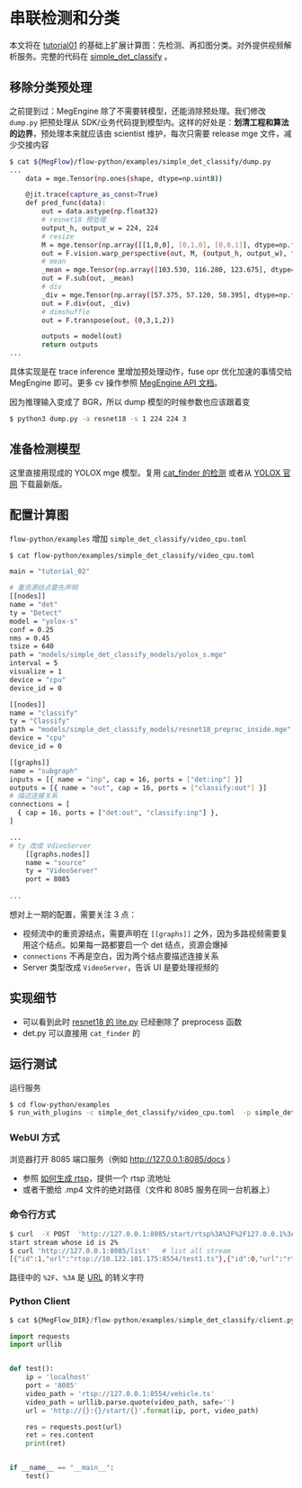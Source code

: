 # 串联检测和分类

本文将在 [tutorial01](01-single-classification-model.zh.md) 的基础上扩展计算图：先检测、再扣图分类。对外提供视频解析服务。完整的代码在 [simple_det_classify](../../flow-python/examples/simple_det_classify) 。

## 移除分类预处理

之前提到过：MegEngine 除了不需要转模型，还能消除预处理。我们修改 `dump.py` 把预处理从 SDK/业务代码提到模型内。这样的好处是：**划清工程和算法的边界**，预处理本来就应该由 scientist 维护，每次只需要 release mge 文件，减少交接内容

```bash
$ cat ${MegFlow}/flow-python/examples/simple_det_classify/dump.py
...
    data = mge.Tensor(np.ones(shape, dtype=np.uint8))

    @jit.trace(capture_as_const=True)
    def pred_func(data):
        out = data.astype(np.float32)
        # resnet18 预处理
        output_h, output_w = 224, 224
        # resize
        M = mge.tensor(np.array([[1,0,0], [0,1,0], [0,0,1]], dtype=np.float32).reshape((1,3,3)))
        out = F.vision.warp_perspective(out, M, (output_h, output_w), format='NHWC')
        # mean
        _mean = mge.Tensor(np.array([103.530, 116.280, 123.675], dtype=np.float32))
        out = F.sub(out, _mean)
        # div 
        _div = mge.Tensor(np.array([57.375, 57.120, 58.395], dtype=np.float32))
        out = F.div(out, _div)
        # dimshuffle 
        out = F.transpose(out, (0,3,1,2))

        outputs = model(out)
        return outputs
...
```
具体实现是在 trace inference 里增加预处理动作，fuse opr 优化加速的事情交给 MegEngine 即可。更多 cv 操作参照 [MegEngine API 文档](https://megengine.org.cn/doc/stable/zh/reference/api/megengine.functional.vision.warp_perspective.html?highlight=warp_perspective)。

因为推理输入变成了 BGR，所以 dump 模型的时候参数也应该跟着变
```bash
$ python3 dump.py -a resnet18 -s 1 224 224 3 
```

## 准备检测模型
这里直接用现成的 YOLOX mge 模型。复用 [cat_finder 的检测](../../flow-python/examples/cat_finder/det.py) 或者从 [YOLOX 官网](https://github.com/Megvii-BaseDetection/YOLOX/tree/main/demo/MegEngine/python) 下载最新版。

##  配置计算图
`flow-python/examples` 增加 `simple_det_classify/video_cpu.toml`

```bash
$ cat flow-python/examples/simple_det_classify/video_cpu.toml

main = "tutorial_02"

# 重资源结点要先声明
[[nodes]]
name = "det"
ty = "Detect"
model = "yolox-s"
conf = 0.25
nms = 0.45
tsize = 640
path = "models/simple_det_classify_models/yolox_s.mge"
interval = 5
visualize = 1
device = "cpu"
device_id = 0

[[nodes]]
name = "classify"
ty = "Classify"
path = "models/simple_det_classify_models/resnet18_preproc_inside.mge"
device = "cpu"
device_id = 0

[[graphs]]
name = "subgraph"
inputs = [{ name = "inp", cap = 16, ports = ["det:inp"] }]
outputs = [{ name = "out", cap = 16, ports = ["classify:out"] }]
# 描述连接关系
connections = [
  { cap = 16, ports = ["det:out", "classify:inp"] },
]

...
# ty 改成 VdieoServer
    [[graphs.nodes]]
    name = "source"
    ty = "VideoServer"
    port = 8085
    
...
```
想对上一期的配置，需要关注 3 点：
* 视频流中的重资源结点，需要声明在  `[[graphs]]` 之外，因为多路视频需要复用这个结点。如果每一路都要启一个 det 结点，资源会爆掉
* `connections` 不再是空白，因为两个结点要描述连接关系
* Server 类型改成 `VideoServer`，告诉 UI 是要处理视频的

## 实现细节
* 可以看到此时 [resnet18 的 lite.py](../../flow-python/examples/simple_det_classify/lite.py) 已经删除了 preprocess 函数
* det.py 可以直接用 `cat_finder` 的

## 运行测试

运行服务
```bash
$ cd flow-python/examples
$ run_with_plugins -c simple_det_classify/video_cpu.toml  -p simple_det_classify
```

### WebUI 方式
浏览器打开 8085 端口服务（例如 http://127.0.0.1:8085/docs ）

* 参照 [如何生成 rtsp](../how-to-build-and-run/generate-rtsp.zh.md)，提供一个 rtsp 流地址
* 或者干脆给 .mp4 文件的绝对路径（文件和 8085 服务在同一台机器上）

### 命令行方式
```bash
$ curl  -X POST  'http://127.0.0.1:8085/start/rtsp%3A%2F%2F127.0.0.1%3A8554%2Ftest1.ts'  # start  rtsp://127.0.0.1:8554/test1.ts
start stream whose id is 2% 
$ curl 'http://127.0.0.1:8085/list'   # list all stream
[{"id":1,"url":"rtsp://10.122.101.175:8554/test1.ts"},{"id":0,"url":"rtsp://10.122.101.175:8554/test1.ts"}]%
```
路径中的 `%2F`、`%3A` 是 [URL](https://www.ietf.org/rfc/rfc1738.txt) 的转义字符

### Python Client

```Python
$ cat ${MegFlow_DIR}/flow-python/examples/simple_det_classify/client.py

import requests
import urllib


def test():
    ip = 'localhost'
    port = '8085'
    video_path = 'rtsp://127.0.0.1:8554/vehicle.ts'
    video_path = urllib.parse.quote(video_path, safe='')
    url = 'http://{}:{}/start/{}'.format(ip, port, video_path)

    res = requests.post(url)
    ret = res.content
    print(ret)


if __name__ == "__main__":
    test()
```
